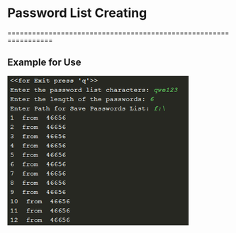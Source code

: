 # Password List Creating
=================================================================
## Example for Use
![alt text](pass.png)
